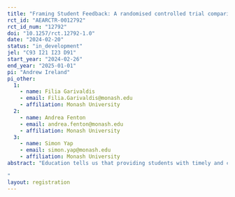 ```yaml
---
title: "Framing Student Feedback: A randomised controlled trial comparing gain- and loss-framed personalised feedback on academic performance and engagement"
rct_id: "AEARCTR-0012792"
rct_id_num: "12792"
doi: "10.1257/rct.12792-1.0"
date: "2024-02-20"
status: "in_development"
jel: "C93 I21 I23 D91"
start_year: "2024-02-26"
end_year: "2025-01-01"
pi: "Andrew Ireland"
pi_other:
  1:
    - name: Filia Garivaldis
    - email: Filia.Garivaldis@monash.edu
    - affiliation: Monash University
  2:
    - name: Andrea Fenton
    - email: andrea.fenton@monash.edu
    - affiliation: Monash University
  3:
    - name: Simon Yap
    - email: simon.yap@monash.edu
    - affiliation: Monash University
abstract: "Education tells us that providing students with timely and constructive feedback is key to their learning. Behavioural science tells us that feedback that is personalised and aligns with students’ motivational styles, is more engaging and more likely to be acted on. In this research, we will apply these principles by sending ‘personalised’ progress emails to students throughout a semester, to ‘nudge’ them towards better quiz engagement and performance. The emails will be worded using loss vs gain framing (how much they have lost vs gained) to appeal to different motivational styles, and impact will be measured using learning analytics and quiz grades.
"
layout: registration
---
```


